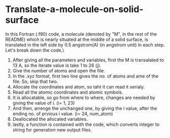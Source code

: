 # Translate-a-molecule-on-solid-surface
In this Fortran (.f90) code, a molecule (denoted by "M", in the rest of the README) which is nearly situated at the middle of a solid surface, is translated in the left side by 0.5 angstrom(A) (in angstrom unit) in each step.\
Let's break down the code,\
1. After giving all the parameters and variables, first the M is transalated to 13 A, so the iterate value is take 1 to 26 (j).
2. Give the number of atoms and open the file.
3. In the .xyz format, first two line gives the no. of atoms and ame of the file. So, skip that two.
4. Allocate the coordinates and atom, so taht it can read it serialy.
5. Read all the atomic coordinates and atomic symbols.
6. It is allocatable, so go from where to where, changes are needed by giving the value of i. (i= 1, 23)
7. And then, arrenge the unchanged one, by giving the i value, after the ending no. of prvious i value. (i= 24, num_atom)
8. Deallocated the allocated variables.
9. lastly, a function is contained with the code, which converts integer to string for generation new output files.

